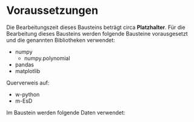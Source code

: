 # Voraussetzungen
Die Bearbeitungszeit dieses Bausteins beträgt circa **Platzhalter**. Für die Bearbeitung dieses Bausteins werden folgende Bausteine vorausgesetzt und die genannten Bibliotheken verwendet:

- numpy
  - numpy.polynomial
- pandas
- matplotlib

Querverweis auf: 

  - w-python
  - m-EsD

Im Baustein werden folgende Daten verwendet:

